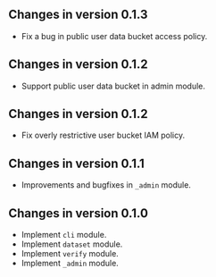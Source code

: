 ## Changes in version 0.1.3

 * Fix a bug in public user data bucket access policy.

## Changes in version 0.1.2

 * Support public user data bucket in admin module.

## Changes in version 0.1.2

 * Fix overly restrictive user bucket IAM policy.

## Changes in version 0.1.1

 * Improvements and bugfixes in `_admin` module.

## Changes in version 0.1.0

 * Implement `cli` module.
 * Implement `dataset` module.
 * Implement `verify` module.
 * Implement `_admin` module.
